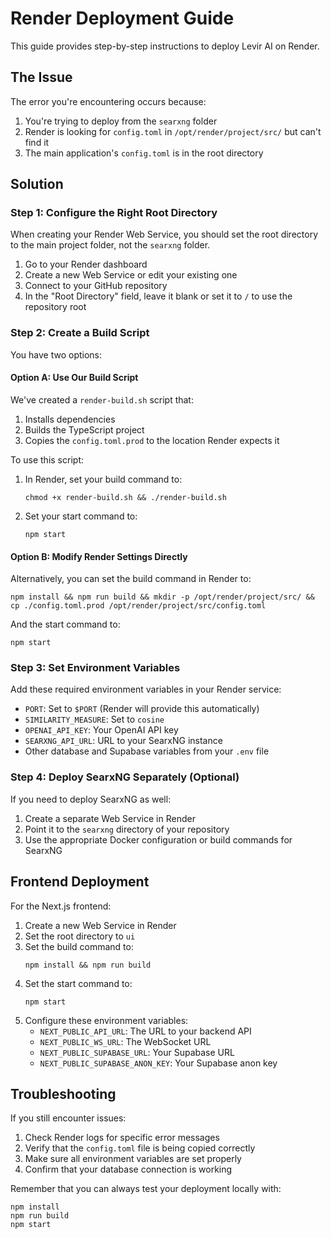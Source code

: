 # Render Deployment Guide

This guide provides step-by-step instructions to deploy Levir AI on Render.

## The Issue

The error you're encountering occurs because:
1. You're trying to deploy from the `searxng` folder
2. Render is looking for `config.toml` in `/opt/render/project/src/` but can't find it
3. The main application's `config.toml` is in the root directory

## Solution

### Step 1: Configure the Right Root Directory

When creating your Render Web Service, you should set the root directory to the main project folder, not the `searxng` folder.

1. Go to your Render dashboard
2. Create a new Web Service or edit your existing one
3. Connect to your GitHub repository
4. In the "Root Directory" field, leave it blank or set it to `/` to use the repository root

### Step 2: Create a Build Script

You have two options:

#### Option A: Use Our Build Script

We've created a `render-build.sh` script that:
1. Installs dependencies
2. Builds the TypeScript project
3. Copies the `config.toml.prod` to the location Render expects it

To use this script:

1. In Render, set your build command to:
   ```
   chmod +x render-build.sh && ./render-build.sh
   ```

2. Set your start command to:
   ```
   npm start
   ```

#### Option B: Modify Render Settings Directly

Alternatively, you can set the build command in Render to:

```
npm install && npm run build && mkdir -p /opt/render/project/src/ && cp ./config.toml.prod /opt/render/project/src/config.toml
```

And the start command to:
```
npm start
```

### Step 3: Set Environment Variables

Add these required environment variables in your Render service:

- `PORT`: Set to `$PORT` (Render will provide this automatically)
- `SIMILARITY_MEASURE`: Set to `cosine`
- `OPENAI_API_KEY`: Your OpenAI API key
- `SEARXNG_API_URL`: URL to your SearxNG instance
- Other database and Supabase variables from your `.env` file

### Step 4: Deploy SearxNG Separately (Optional)

If you need to deploy SearxNG as well:

1. Create a separate Web Service in Render
2. Point it to the `searxng` directory of your repository
3. Use the appropriate Docker configuration or build commands for SearxNG

## Frontend Deployment

For the Next.js frontend:

1. Create a new Web Service in Render
2. Set the root directory to `ui`
3. Set the build command to:
   ```
   npm install && npm run build
   ```
4. Set the start command to:
   ```
   npm start
   ```
5. Configure these environment variables:
   - `NEXT_PUBLIC_API_URL`: The URL to your backend API
   - `NEXT_PUBLIC_WS_URL`: The WebSocket URL
   - `NEXT_PUBLIC_SUPABASE_URL`: Your Supabase URL
   - `NEXT_PUBLIC_SUPABASE_ANON_KEY`: Your Supabase anon key

## Troubleshooting

If you still encounter issues:

1. Check Render logs for specific error messages
2. Verify that the `config.toml` file is being copied correctly
3. Make sure all environment variables are set properly
4. Confirm that your database connection is working

Remember that you can always test your deployment locally with:
```
npm install
npm run build
npm start
``` 